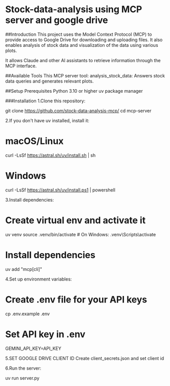 # Stock-data-analysis using MCP server and google drive

##Introduction
This project uses the Model Context Protocol (MCP) to provide access to Google Drive for downloading and uploading files. It also enables analysis of stock data and visualization of the data using various plots.

It allows Claude and other AI assistants to retrieve information through the MCP interface.

##Available Tools
This MCP server tool:
analysis_stock_data: Answers stock data queries and generates relevant plots. 

##Setup
Prerequisites
Python 3.10 or higher
uv package manager

###Installation
1.Clone this repository:

git clone https://github.com/stock-data-analysis-mcp/
cd mcp-server

2.If you don't have uv installed, install it:

# macOS/Linux
curl -LsSf https://astral.sh/uv/install.sh | sh

# Windows
curl -LsSf https://astral.sh/uv/install.ps1 | powershell

3.Install dependencies:

# Create virtual env and activate it
uv venv
source .venv/bin/activate  # On Windows: .venv\Scripts\activate

# Install dependencies
uv add "mcp[cli]" 

4.Set up environment variables:

# Create .env file for your API keys
cp .env.example .env

# Set API key in .env
GEMINI_API_KEY=API_KEY

5.SET GOOGLE DRIVE CLIENT ID 
Create client_secrets.json and set client id 

6.Run the server:

uv run server.py
